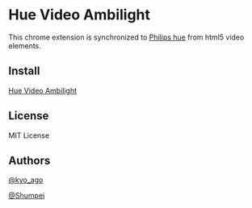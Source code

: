 Hue Video Ambilight
=======

This chrome extension is synchronized to [Philips hue](http://meethue.com/) from html5 video elements.

Install
-------
[Hue Video Ambilight](https://chrome.google.com/webstore/detail/ecnmcjjgjpmbnfchnlnlkpoooobogimf)

License
-------

MIT License

Authors
-------

[@kyo_ago](https://twitter.com/kyo_ago)

[@Shumpei](https://twitter.com/Shumpei)

